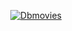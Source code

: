 <p align="center">
  <a href="https://dbmvs.com/">
    <img src="https://cdn.doothemes.com/uploads/dbmovies.png" alt="Dbmovies">
  </a>
</p>
